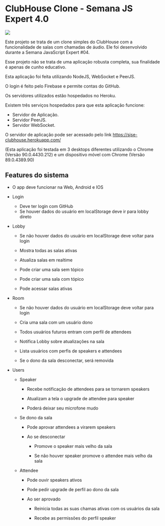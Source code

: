 # ClubHouse Clone - Semana JS Expert 4.0

<img src="https://i.imgur.com/VNuHa1l.png">

Este projeto se trata de um clone simples do ClubHouse com a funcionalidade de salas com chamadas de áudio. Ele foi desenvolvido durante a Semana JavaScript Expert #04.

Esse projeto não se trata de uma aplicação robusta completa, sua finalidade é apenas de cunho educativo.

Esta aplicação foi feita utilizando NodeJS, WebSocket e PeerJS.

O login é feito pelo Firebase e permite contas do GitHub.

Os servidores utilizados estão hospedados no Heroku.

Existem três serviços hospedados para que esta aplicação funcione:

 - Servidor de Aplicação.
 - Servidor PeerJS.
 - Servidor WebSocket.

O servidor de aplicação pode ser acessado pelo link https://sjse-clubhouse.herokuapp.com/

(Esta aplicação foi testada em 3 desktops diferentes utilizando o Chrome (Versão 90.0.4430.212) e um dispositivo móvel com Chrome (Versão 89.0.4389.90)  

## Features do sistema
  

- O app deve funcionar na Web, Android e IOS

- Login
	- Deve ter login com GitHub
	- Se houver dados do usuário em localStorage deve ir para lobby direto

  

- Lobby

	- Se não houver dados do usuário em localStorage deve voltar para login

	- Mostra todas as salas ativas

	- Atualiza salas em realtime

	- Pode criar uma sala sem tópico

	- Pode criar uma sala com tópico

	- Pode acessar salas ativas

- Room

	- Se não houver dados do usuário em localStorage deve voltar para login

	- Cria uma sala com um usuário dono

	- Todos usuários futuros entram com perfil de attendees

	-  Notifica Lobby sobre atualizações na sala

	- Lista usuários com perfis de speakers e attendees

	- Se o dono da sala desconectar, será removida

- Users

	- Speaker

		- Recebe notificação de attendees para se tornarem speakers

		- Atualizam a tela o upgrade de attendee para speaker

		- Poderá deixar seu microfone mudo

	- Se dono da sala

		- Pode aprovar attendees a virarem speakers

		- Ao se desconectar

			- Promove o speaker mais velho da sala

			- Se não houver speaker promove o attendee mais velho da sala

	- Attendee

		- Pode ouvir speakers ativos

		- Pode pedir upgrade de perfil ao dono da sala

		- Ao ser aprovado

			- Reinicia todas as suas chamas ativas com os usuários da sala

			- Recebe as permissões do perfil speaker
